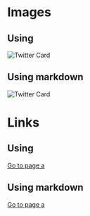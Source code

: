 # Images

## Using <img/>

<img src="/twitter-card-black-bg.png" alt="Twitter Card" />

## Using markdown ![]()

![Twitter Card](/twitter-card-black-bg.png)

# Links

## Using <a/>

<a href="/page-a">Go to page a</a>

## Using markdown []()

[Go to page a](/page-a)
